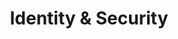 ---
title: "Identity & Security"
description: "Identity is the new security perimeter in this new cloud world. In this section, I'll tell you how the protection of users, devices, data, and applications is changing."
---